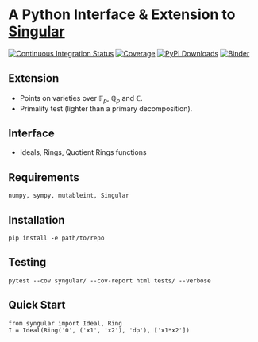 # A Python Interface \& Extension to [Singular](https://www.singular.uni-kl.de/)

[![Continuous Integration Status](https://github.com/GDeLaurentis/syngular/actions/workflows/continuous_integration.yml/badge.svg)](https://github.com/GDeLaurentis/syngular/actions)
[![Coverage](https://img.shields.io/badge/Coverage-85%25-greenyellow?labelColor=2a2f35)](https://github.com/GDeLaurentis/syngular/actions)
[![PyPI Downloads](https://img.shields.io/pypi/dm/syngular.svg?label=PyPI%20downloads)](https://pypi.org/project/syngular/)
[![Binder](https://mybinder.org/badge_logo.svg)](https://mybinder.org/v2/gh/GDeLaurentis/syngular/HEAD)


## Extension

- Points on varieties over $\mathbb{F}_p$, $\mathbb{Q}_p$ and $\mathbb{C}$.
- Primality test (lighter than a primary decomposition).

## Interface

- Ideals, Rings, Quotient Rings functions


## Requirements
```
numpy, sympy, mutableint, Singular
```


## Installation
```
pip install -e path/to/repo
```

## Testing

```
pytest --cov syngular/ --cov-report html tests/ --verbose
```

## Quick Start

```
from syngular import Ideal, Ring
I = Ideal(Ring('0', ('x1', 'x2'), 'dp'), ['x1*x2'])
```
